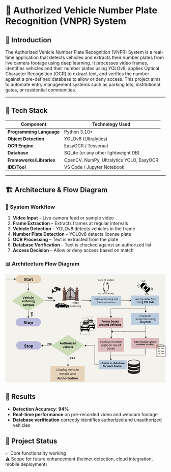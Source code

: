 # 🚗 Authorized Vehicle Number Plate Recognition (VNPR) System

## 📘 Introduction

The Authorized Vehicle Number Plate Recognition (VNPR) System is a real-time application that detects vehicles and extracts their number plates from live camera footage using deep learning. It processes video frames, identifies vehicles and their number plates using YOLOv8, applies Optical Character Recognition (OCR) to extract text, and verifies the number against a pre-defined database to allow or deny access. This project aims to automate entry management systems such as parking lots, institutional gates, or residential communities.

---

## 🧰 Tech Stack

| Component                  | Technology Used                  |
|---------------------------|----------------------------------|
| **Programming Language**  | Python 3.10+                      |
| **Object Detection**      | YOLOv8 (Ultralytics)             |
| **OCR Engine**            | EasyOCR / Tesseract              |
| **Database**              | SQLite (or any other lightweight DB) |
| **Frameworks/Libraries**  | OpenCV, NumPy, Ultralytics YOLO, EasyOCR |
| **IDE/Tool**              | VS Code / Jupyter Notebook       |

---

## 🏗️ Architecture & Flow Diagram

### 🔄 System Workflow

1. **Video Input** – Live camera feed or sample video
2. **Frame Extraction** – Extracts frames at regular intervals
3. **Vehicle Detection** – YOLOv8 detects vehicles in the frame
4. **Number Plate Detection** – YOLOv8 detects license plate
5. **OCR Processing** – Text is extracted from the plate
6. **Database Verification** – Text is checked against an authorized list
7. **Access Decision** – Allow or deny access based on match

### 📊 Architecture Flow Diagram
![System Architecture](System-Architecture.png)

## 🧪 Results

- **Detection Accuracy**: **94%**
- **Real-time performance** on pre-recorded video and webcam footage
- **Database verification** correctly identifies authorized and unauthorized vehicles

## 📌 Project Status

✅ Core functionality working  
⚠️ Scope for future enhancement (helmet detection, cloud integration, mobile deployment)



